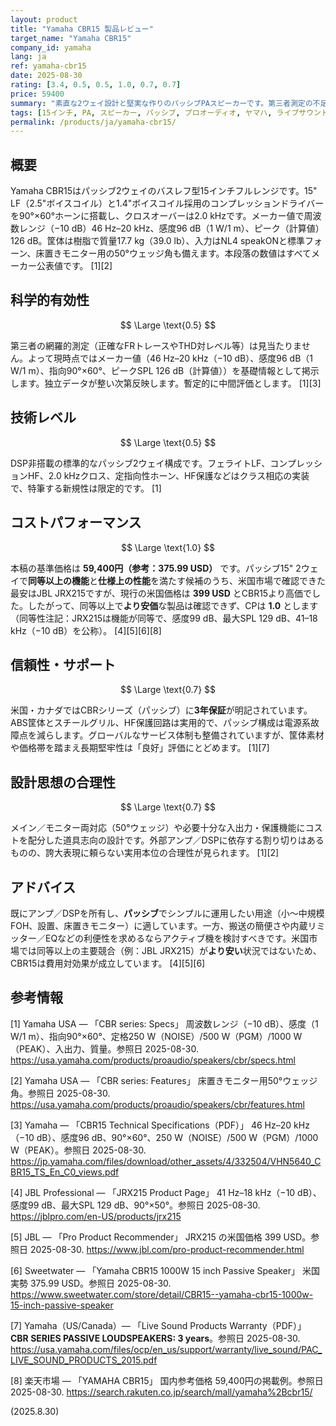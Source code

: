```yaml
---
layout: product
title: "Yamaha CBR15 製品レビュー"
target_name: "Yamaha CBR15"
company_id: yamaha
lang: ja
ref: yamaha-cbr15
date: 2025-08-30
rating: [3.4, 0.5, 0.5, 1.0, 0.7, 0.7]
price: 59400
summary: "素直な2ウェイ設計と堅実な作りのパッシブPAスピーカーです。第三者測定の不足とDSPなどの利便機能はありませんが、同等以上でより安価な選択肢が見当たらない状況では費用対効果に優れます。"
tags: [15インチ, PA, スピーカー, パッシブ, プロオーディオ, ヤマハ, ライブサウンド]
permalink: /products/ja/yamaha-cbr15/
---
```

## 概要

Yamaha CBR15はパッシブ2ウェイのバスレフ型15インチフルレンジです。15" LF（2.5"ボイスコイル）と1.4"ボイスコイル採用のコンプレッションドライバーを90°×60°ホーンに搭載し、クロスオーバーは2.0 kHzです。メーカー値で周波数レンジ（−10 dB）46 Hz–20 kHz、感度96 dB（1 W/1 m）、ピーク（計算値）126 dB。筐体は樹脂で質量17.7 kg（39.0 lb）、入力はNL4 speakONと標準フォーン、床置きモニター用の50°ウェッジ角も備えます。本段落の数値はすべてメーカー公表値です。 [1][2]

## 科学的有効性

$$ \Large \text{0.5} $$

第三者の網羅的測定（正確なFRトレースやTHD対レベル等）は見当たりません。よって現時点ではメーカー値（46 Hz–20 kHz（−10 dB）、感度96 dB（1 W/1 m）、指向90°×60°、ピークSPL 126 dB（計算値））を基礎情報として掲示します。独立データが整い次第反映します。暫定的に中間評価とします。 [1][3]

## 技術レベル

$$ \Large \text{0.5} $$

DSP非搭載の標準的なパッシブ2ウェイ構成です。フェライトLF、コンプレッションHF、2.0 kHzクロス、定指向性ホーン、HF保護などはクラス相応の実装で、特筆する新規性は限定的です。 [1]

## コストパフォーマンス

$$ \Large \text{1.0} $$

本稿の基準価格は **59,400円（参考：375.99 USD）** です。パッシブ15" 2ウェイで**同等以上の機能**と**仕様上の性能**を満たす候補のうち、米国市場で確認できた最安はJBL JRX215ですが、現行の米国価格は **399 USD** とCBR15より高価でした。したがって、同等以上で**より安価**な製品は確認できず、CPは **1.0** とします（同等性注記：JRX215は機能が同等で、感度99 dB、最大SPL 129 dB、41–18 kHz（−10 dB）を公称）。 [4][5][6][8]

## 信頼性・サポート

$$ \Large \text{0.7} $$

米国・カナダではCBRシリーズ（パッシブ）に**3年保証**が明記されています。ABS筐体とスチールグリル、HF保護回路は実用的で、パッシブ構成は電源系故障点を減らします。グローバルなサービス体制も整備されていますが、筐体素材や価格帯を踏まえ長期堅牢性は「良好」評価にとどめます。 [1][7]

## 設計思想の合理性

$$ \Large \text{0.7} $$

メイン／モニター両対応（50°ウェッジ）や必要十分な入出力・保護機能にコストを配分した道具志向の設計です。外部アンプ／DSPに依存する割り切りはあるものの、誇大表現に頼らない実用本位の合理性が見られます。 [1][2]

## アドバイス

既にアンプ／DSPを所有し、**パッシブ**でシンプルに運用したい用途（小～中規模FOH、設置、床置きモニター）に適しています。一方、搬送の簡便さや内蔵リミッター／EQなどの利便性を求めるならアクティブ機を検討すべきです。米国市場では同等以上の主要競合（例：JBL JRX215）が**より安い**状況ではないため、CBR15は費用対効果が成立しています。 [4][5][6]

## 参考情報

[1] Yamaha USA — 「CBR series: Specs」 周波数レンジ（−10 dB）、感度（1 W/1 m）、指向90°×60°、定格250 W（NOISE）/500 W（PGM）/1000 W（PEAK）、入出力、質量。参照日 2025-08-30. https://usa.yamaha.com/products/proaudio/speakers/cbr/specs.html

[2] Yamaha USA — 「CBR series: Features」 床置きモニター用50°ウェッジ角。参照日 2025-08-30. https://usa.yamaha.com/products/proaudio/speakers/cbr/features.html

[3] Yamaha — 「CBR15 Technical Specifications（PDF）」 46 Hz–20 kHz（−10 dB）、感度96 dB、90°×60°、250 W（NOISE）/500 W（PGM）/1000 W（PEAK）。参照日 2025-08-30. https://jp.yamaha.com/files/download/other_assets/4/332504/VHN5640_CBR15_TS_En_C0_views.pdf

[4] JBL Professional — 「JRX215 Product Page」 41 Hz–18 kHz（−10 dB）、感度99 dB、最大SPL 129 dB、90°×50°。参照日 2025-08-30. https://jblpro.com/en-US/products/jrx215

[5] JBL — 「Pro Product Recommender」 JRX215 の米国価格 399 USD。参照日 2025-08-30. https://www.jbl.com/pro-product-recommender.html

[6] Sweetwater — 「Yamaha CBR15 1000W 15 inch Passive Speaker」 米国実勢 375.99 USD。参照日 2025-08-30. https://www.sweetwater.com/store/detail/CBR15--yamaha-cbr15-1000w-15-inch-passive-speaker

[7] Yamaha（US/Canada）— 「Live Sound Products Warranty（PDF）」 **CBR SERIES PASSIVE LOUDSPEAKERS: 3 years**。参照日 2025-08-30. https://usa.yamaha.com/files/ocp/en_us/support/warranty/live_sound/PAC_LIVE_SOUND_PRODUCTS_2015.pdf

[8] 楽天市場 — 「YAMAHA CBR15」 国内参考価格 59,400円の掲載例。参照日 2025-08-30. https://search.rakuten.co.jp/search/mall/yamaha%2Bcbr15/

(2025.8.30)

